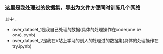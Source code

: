 ### 这里是我处理过的数据集，导出为文件方便同时训练几个网络
其中：
- over_dataset_1是我自己处理的数据(具体的处理操作在code(one by one).ipynb)
- over_dataset_2是我在b站上学习的别人的处理过的数据集(具体的处理操作在try.ipynb)
